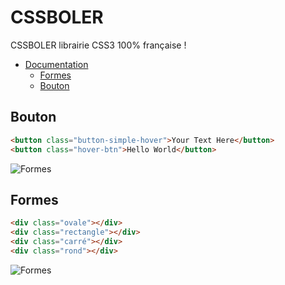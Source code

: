 # CSSBOLER
CSSBOLER librairie CSS3 100% française !



- [Documentation](#doc)
  * [Formes](#Formes)
  * [Bouton](#Bouton)


## Bouton
``` html
<button class="button-simple-hover">Your Text Here</button>
<button class="hover-btn">Hello World</button>
```

<img src="https://www.zupimages.net/up/22/36/jdji.png" alt="Formes" title="Boutons">

## Formes

``` html
<div class="ovale"></div>
<div class="rectangle"></div>
<div class="carré"></div>
<div class="rond"></div>
```

<img src="https://www.zupimages.net/up/22/36/9c6b.png" alt="Formes" title="Formes">
